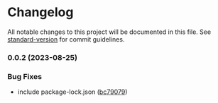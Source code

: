 # Changelog

All notable changes to this project will be documented in this file. See [standard-version](https://github.com/conventional-changelog/standard-version) for commit guidelines.

### 0.0.2 (2023-08-25)


### Bug Fixes

* include package-lock.json ([bc79079](https://njames.github.com/njames/sap-cf-proxy/commit/bc79079e087386e138a397dd4b33913c03f09e48))
